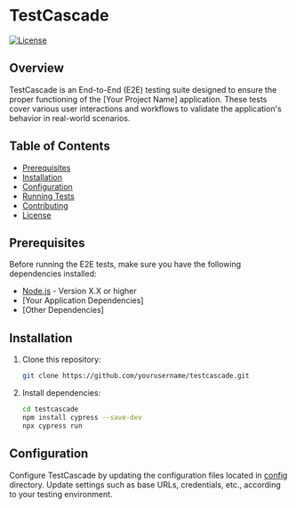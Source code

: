 # TestCascade

[![License](https://img.shields.io/badge/license-MIT-blue.svg)](LICENSE)

## Overview

TestCascade is an End-to-End (E2E) testing suite designed to ensure the proper functioning of the [Your Project Name] application. These tests cover various user interactions and workflows to validate the application's behavior in real-world scenarios.

## Table of Contents

- [Prerequisites](#prerequisites)
- [Installation](#installation)
- [Configuration](#configuration)
- [Running Tests](#running-tests)
- [Contributing](#contributing)
- [License](#license)

## Prerequisites

Before running the E2E tests, make sure you have the following dependencies installed:

- [Node.js](https://nodejs.org/) - Version X.X or higher
- [Your Application Dependencies]
- [Other Dependencies]

## Installation

1. Clone this repository:

    ```bash
    git clone https://github.com/yourusername/testcascade.git
    ```

2. Install dependencies:

    ```bash
    cd testcascade
    npm install cypress --save-dev
    npx cypress run
    ```

## Configuration

Configure TestCascade by updating the configuration files located in [config](/config) directory. Update settings such as base URLs, credentials, etc., according to your testing environment.
